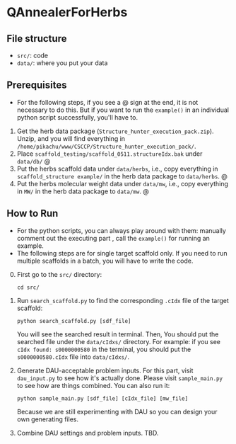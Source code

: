 # QAnnealerForHerbs


## File structure

* ```src/```: code
* ```data/```: where you put your data

## Prerequisites 

* For the following steps, if you see a @ sign at the end, it is not necessary to do this. But if you want to run the ```example()``` in an individual python script successfully, you'll have to.

1. Get the herb data package (`Structure_hunter_execution_pack.zip`). Unzip, and you will find everything in `/home/pikachu/www/CSCCP/Structure_hunter_execution_pack/`.
2. Place `scaffold_testing/scaffold_0511.structureIdx.bak` under `data/db/` @
3. Put the herbs scaffold data under `data/herbs`, i.e., copy everything in `scaffold_structure example/` in the herb data package to `data/herbs`. @
4. Put the herbs molecular weight data under `data/mw`, i.e., copy everything in `MW/` in the herb data package to `data/mw`. @

## How to Run

* For the python scripts, you can always play around with them: manually comment out the executing part , call the `example()` for running an example.
* The following steps are for single target scaffold only. If you need to run multiple scaffolds in a batch, you will have to write the code.


0. First go to the ```src/``` directory:
    ```
    cd src/
    ```

1. Run ```search_scaffold.py``` to find the corresponding ```.cIdx``` file of the target scaffold:
    ```
    python search_scaffold.py [sdf_file]
    ```
    You will see the searched result in terminal. Then, You should put the searched file under the ```data/cIdxs/``` directory. For example: if you see ```cIdx found: s0000000580``` in the terminal, you should put the ```s0000000580.cIdx``` file into ```data/cIdxs/```.

2. Generate DAU-acceptable problem inputs. For this part, visit ```dau_input.py``` to see how it's actually done.
    Please visit `sample_main.py` to see how are things combined. You can also run it:
    ```
    python sample_main.py [sdf_file] [cIdx_file] [mw_file] 
    ```
    Because we are still experimenting with DAU so you can design your own generating files.

3. Combine DAU settings and problem inputs. TBD.
